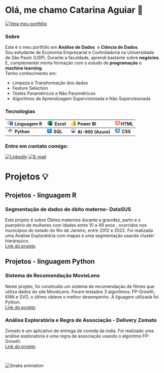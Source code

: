 # Olá, me chamo Catarina Aguiar 👋

<a href="https://github.com/CatarinaAguiar3#projetos--">
    <img src="https://img.shields.io/badge/Veja%20meu%20portfólio-004aad?style=for-the-badge" alt="Veja meu portfólio">
</a>

<!-- para criar um emoji basta clicar na tecla "windows" + "."
- 🔭 I’m currently working on ...
- 🌱 I’m currently learning ...
- 👯 I’m looking to collaborate on ...
- 🤔 I’m looking for help with ...
- 💬 Ask me about ...
- 📫 How to reach me: ...
- 😄 Pronouns: ...
- ⚡ Fun fact: ...
-->
### Sobre
Este é o meu portfólio em **Análise de Dados**  e **Ciência de Dados**. <br>
Sou estudante de Economia Empresarial e Controladoria na Universidade de São Paulo (USP). Durante a faculdade, aprendi bastante sobre **negócios**. E, complementei minha formação com o estudo de **programação** e **machine learning**. <br>
Tenho conhecimento em: 
- Limpeza e Transformação dos dados
- Feature Selection 
- Testes Paramétricos e Não Paramétricos
- Algoritmos de Aprendizagem Supervisionada e Não Supervisionada


### Tecnologias
| <img height="15" width="20" src="https://github.com/CatarinaAguiar3/CatarinaAguiar3/blob/main/r_project_official_logo_icon_170811.png"> **Linguagem R**  | <img height="15" width="23" src="https://github.com/CatarinaAguiar3/CatarinaAguiar3/blob/552e04a3db0f687a7a3659106370329b3dbee82a/Logo_Excel.png">   **Excel**                                                                                                           |  <img height="15" width="20" src="https://github.com/CatarinaAguiar3/CatarinaAguiar3/blob/main/Logo_POWER_BI.svg.png"> **Power BI**        | <img height="15" width="20" src="https://github.com/CatarinaAguiar3/CatarinaAguiar3/blob/main/logo-html-5-1536.png">**HTML** |       
|:---------------------------------------------------------------------------------------------------------------------------------------------------------|:----------------------------------------------------------------------------------------------------------------------|:-------------------------------------------------------------------------------------------------------------------------------------------|:----------------------------------------------------------------------------------------------------------------------------| 
|<img height="15" width="20" src="https://github.com/CatarinaAguiar3/CatarinaAguiar3/blob/main/logo_python.png"> **Python**                                | <img height="15" width="20" src="https://github.com/CatarinaAguiar3/CatarinaAguiar3/blob/main/logo_SQL.png"> **SQL**  | <img height="17" width="20" src="https://github.com/CatarinaAguiar3/CatarinaAguiar3/blob/main/AI_Fundamentals-min.png"> **AI-900 (Azure)** | <img height="15" width="20" src="https://github.com/CatarinaAguiar3/CatarinaAguiar3/blob/main/logo-css-3-2048.png"> **CSS**  |                    


<!--## 📬 Entre em contato comigo:-->

### Entre em contato comigo:
[![LinkedIn](https://img.shields.io/badge/LinkedIn-0077B5?style=for-the-badge&logo=linkedin&logoColor=white)](https://www.linkedin.com/in/catarina-aguiar-123abc/)
[![E-mail](https://img.shields.io/badge/E--mail-004aad?style=for-the-badge&logo=gmail&logoColor=white)](mailto:catarina.aguiar3@usp.br)
<!--
<img width="20" src="gmail.svg"> <a href = "mailto:catarina.aguiar3@usp.br"> catarina.aguiar3@usp.br
      </a> <br>
<img width="20" src="linkedin.svg"> <a href = "https://www.linkedin.com/in/catarina-aguiar-123abc/">
          https://www.linkedin.com/in/catarina-aguiar-123abc/
      </a>
</div>
<div>
-->



                                                                                                                         
<!--
<div align="left">
  <div sytle = "display:inline block"> <br>
    <h1 align="left">Tecnologias </h1>
     <img align="center" height="30" width="40" alt="Linguagem R"       src="https://github.com/CatarinaAguiar3/CatarinaAguiar3/blob/main/r_project_official_logo_icon_170811.png">
     <img align="center" height="35" width="45" alt="Python"  src="https://github.com/CatarinaAguiar3/CatarinaAguiar3/blob/main/logo_python.png">
     <img align="center" height="33" width="45" alt="SQL"  src="https://github.com/CatarinaAguiar3/CatarinaAguiar3/blob/main/logo_SQL.png">
     <img align="center" height="35" width="45" alt="Power BI"  src="https://github.com/CatarinaAguiar3/CatarinaAguiar3/blob/main/Logo_POWER_BI.svg.png">
     <img align="center" height="35" width="45" alt="HTML"  src="https://github.com/CatarinaAguiar3/CatarinaAguiar3/blob/main/logo-html-5-1536.png">
     <img align="center" height="35" width="45" alt="CSS"  src="https://github.com/CatarinaAguiar3/CatarinaAguiar3/blob/main/logo-css-3-2048.png">
     <img align="center" height="38" width="48" alt="Certificação Azure AI 900"  src="https://github.com/CatarinaAguiar3/CatarinaAguiar3/blob/main/AI_Fundamentals-min.png">
</div>-->

<!--
<div>
  <h1>Redes Sociais</h1>
    <a href = "mailto:catarina.aguiar3@usp.br">
        <img width="30" src="gmail.svg">
      </a>
    <a href = "https://www.linkedin.com/in/catarina-aguiar-123abc/">
        <img width="25" src="linkedin.svg">
      </a>
</div>
<div>
-->

<h1>Projetos 💡 </h1>
  <h2> Projetos -  linguagem R</h2>
   <h3 align="left"><b>Segmentação de dados de óbito materno- DataSUS</b></h3>
    <p align="left">Este projeto é sobre Óbitos maternos durante a gravidez, parto e o puerpério de mulheres com idades entre 10 a 49 anos , ocorridos nos municípios do estado do Rio de Janeiro, entre 2012 e 2022. Foi realizada uma Análise Exploratória com mapas e uma segmentação usando cluster hierárquico.  
      <br>
      <a href="https://github.com/CatarinaAguiar3/Projeto_Cluster_DataSUS">Link do 
     projeto</a>
    </p>
    <h2>Projetos -  linguagem Python</h2>
  <h3 align="left"><b>Sistema de Recomendação MovieLens</b></h3>
    <p align="left">Neste projeto, foi construído um sistema de recomendação de filmes que utiliza dados do site MovieLens. Foram testados 3 algoritmos: FP-Growth, KNN e SVD, o último obteve o melhor desempenho. A liguagem utilizada foi Python.
      <br>
      <a href="https://github.com/CatarinaAguiar3/Projeto_Sistema_de_Recomendacao_MovieLens">Link do 
     projeto</a>
    </p>
    <h3 align="left"><b>Análise Exploratória e Regra de Associação - Delivery Zomato</b></h3>
    <p align="left">Zomato é um aplicativo de entrega de comida da índia. Foi realizado uma análise exploratória e uma regra de associação usando o algoritmo FP-Growth. 
      <br>
      <a href="https://github.com/CatarinaAguiar3/Projeto_Analise_Exploratoria_dos_dados_do_delivery_Zomato">Link do 
     projeto</a>
    </p>
    <br>
  
    

</div>
  <!--
    <h3 align="left"><b>Previsão de rotatividade (churn) de clientes de Telecomunicações</b></b></h3> 
    <p align="left">A rotatividade de clientes (churn) é a propensão dos clientes
     a deixarem de fazer negócios com uma empresa.Este projeto tem como objetivo prever 
     se um cliente realizará churn em uma empresa de telecomunicações. O projeto foi realizado utilizando a liguagem R.
      <br>
      <a href="https://catarinaaguiar3.github.io/Previsao-de-rotatividade-de-clientes-de-Telecomunicacoes/">Link do projeto</a> 
    </p>
</div>    -->
  
![Snake animation](https://github.com/LuigiGF/LuigiGF/blob/output/github-contribution-grid-snake.svg)
